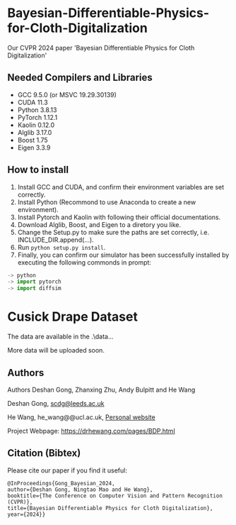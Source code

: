 # Bayesian-Differentiable-Physics-for-Cloth-Digitalization
Our CVPR 2024 paper 'Bayesian Differentiable Physics for Cloth Digitalization'

## Needed Compilers and Libraries

- GCC 9.5.0 (or MSVC 19.29.30139)
- CUDA 11.3
- Python 3.8.13
- PyTorch 1.12.1
- Kaolin 0.12.0
- Alglib 3.17.0
- Boost 1.75
- Eigen 3.3.9

## How to install

1. Install GCC and CUDA, and confirm their environment variables are set correctly.
2. Install Python (Recommond to use Anaconda to create a new environment).
3. Install Pytorch and Kaolin with following their official documentations.
4. Download Alglib, Boost, and Eigen to a diretory you like.
5. Change the Setup.py to make sure the paths are set correctly, i.e. INCLUDE_DIR.append(...).
6. Run `python setup.py install`.
7. Finally, you can confirm our simulator has been successfully installed by executing the following commonds in prompt:

```python
-> python
-> import pytorch
-> import diffsim
```

# Cusick Drape Dataset

The data are available in the .\data\... 

More data will be uploaded soon.

## Authors
Authors
Deshan Gong, Zhanxing Zhu, Andy Bulpitt and He Wang

Deshan Gong, scdg@leeds.ac.uk

He Wang, he_wang@@ucl.ac.uk, [Personal website](https://drhewang.com)

Project Webpage: https://drhewang.com/pages/BDP.html

## Citation (Bibtex)
Please cite our paper if you find it useful:

    @InProceedings{Gong_Bayesian_2024,
    author={Deshan Gong, Ningtao Mao and He Wang},
    booktitle={The Conference on Computer Vision and Pattern Recognition (CVPR)},
    title={Bayesian Differentiable Physics for Cloth Digitalization},
    year={2024}}
